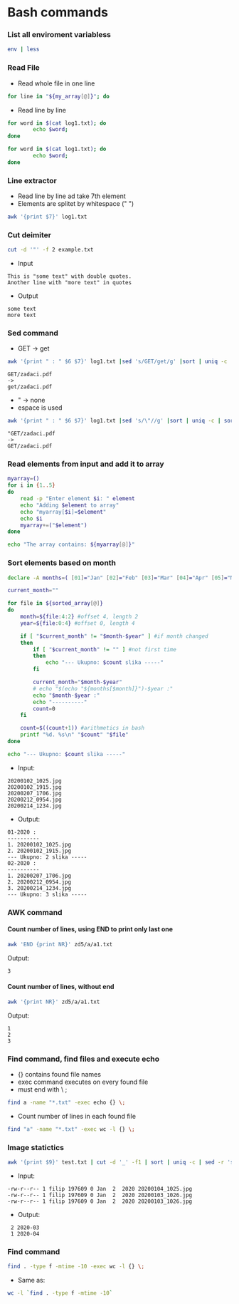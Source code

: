 # Bash commands

### List all enviroment variabless
```bash 
env | less
```

### Read File
* Read whole file in one line
```bash
for line in "${my_array[@]}"; do
```

* Read line by line
```bash
for word in $(cat log1.txt); do
        echo $word;
done
```

```bash
for word in $(cat log1.txt); do
        echo $word;
done
```

### Line extractor
* Read line by line ad take 7th element
* Elements are splitet by whitespace (" ")
```bash
awk '{print $7}' log1.txt
```


### Cut deimiter
```bash
cut -d '"' -f 2 example.txt
```
* Input
```
This is "some text" with double quotes.
Another line with "more text" in quotes
```
* Output
```
some text
more text
```

### Sed command
* GET -> get
```bash
awk '{print " : " $6 $7}' log1.txt |sed 's/GET/get/g' |sort | uniq -c | sort -rn
```

```
GET/zadaci.pdf
->
get/zadaci.pdf
```

* " -> none
* espace is used
``` bash
awk '{print " : " $6 $7}' log1.txt |sed 's/\"//g' |sort | uniq -c | sort -rn
```

```
"GET/zadaci.pdf
->
GET/zadaci.pdf
```

### Read elements from input and add it to array
```bash
myarray=()
for i in {1..5}
do
    read -p "Enter element $i: " element
    echo "Adding $element to array"
    echo "myarray[$i]=$element"
    echo $i
    myarray+=("$element")
done

echo "The array contains: ${myarray[@]}"
```

### Sort elements based on month
```bash
declare -A months=( [01]="Jan" [02]="Feb" [03]="Mar" [04]="Apr" [05]="May" [06]="Jun" [07]="Jul" [08]="Aug" [09]="Sep" [10]="Oct" [11]="Nov" [12]="Dec" )

current_month=""

for file in ${sorted_array[@]}
do
    month=${file:4:2} #offset 4, length 2
    year=${file:0:4} #offset 0, length 4

    if [ "$current_month" != "$month-$year" ] #if month changed
    then
        if [ "$current_month" != "" ] #not first time
        then
            echo "--- Ukupno: $count slika -----"
        fi

        current_month="$month-$year"
        # echo "$(echo "${months[$month]}")-$year :"
        echo "$month-$year :"
        echo "----------"
        count=0
    fi

    count=$((count+1)) #arithmetics in bash
    printf "%d. %s\n" "$count" "$file"
done

echo "--- Ukupno: $count slika -----"
```

* Input:
```
20200102_1025.jpg
20200102_1915.jpg
20200207_1706.jpg
20200212_0954.jpg
20200214_1234.jpg
```
* Output:
```
01-2020 :
----------
1. 20200102_1025.jpg
2. 20200102_1915.jpg
--- Ukupno: 2 slika -----
02-2020 :
----------
1. 20200207_1706.jpg
2. 20200212_0954.jpg
3. 20200214_1234.jpg
--- Ukupno: 3 slika -----
```

### AWK command

#### Count number of lines, using END to print only last one
``` bash
awk 'END {print NR}' zd5/a/a1.txt
```
Output:
```
3
```
#### Count number of lines, without end

``` bash
awk '{print NR}' zd5/a/a1.txt
```
Output:
```
1
2
3
```

### Find command, find files and execute echo
* {} contains found file names
* exec command executes on every found file
* must end with \ ;
```bash
find a -name "*.txt" -exec echo {} \;
```

* Count number of lines in each found file
```bash
find "a" -name "*.txt" -exec wc -l {} \;
```

### Image statictics

```bash
awk '{print $9}' test.txt | cut -d '_' -f1 | sort | uniq -c | sed -r 's/([0-9]{4,})([0-9]{2,})([0-9]{2,})/\1-\3/'
```

* Input:
```
-rw-r--r-- 1 filip 197609 0 Jan  2  2020 20200104_1025.jpg
-rw-r--r-- 1 filip 197609 0 Jan  2  2020 20200103_1026.jpg
-rw-r--r-- 1 filip 197609 0 Jan  2  2020 20200103_1026.jpg
```

* Output:
```
 2 2020-03
 1 2020-04
```

### Find command
```bash
find . -type f -mtime -10 -exec wc -l {} \;
```
* Same as:
```bash
wc -l `find . -type f -mtime -10`
```